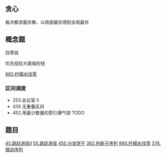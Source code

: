 ## 贪心

每次都求最优解，以局部最优得到全局最优

## 概念题

找零钱

优先找较大面值的钱

[860.柠檬水找零](../algorithm/801-900/860.%20柠檬水找零.md)

### 区间调度

- 253.会议室 II
- 435.无重叠区间 
- 452.用最少数量的箭引爆气球 TODO

## 题目

[45.跳跃游戏II](../algorithm/1-100/45.%20跳跃游戏%20II.md)
[55.跳跃游戏](../algorithm/1-100/55.%20跳跃游戏.md)
[455.分发饼干](../algorithm/401-500/455.%20分发饼干.md)
[392.判断子序列](../algorithm/301-400/392.%20判断子序列.md)
[860.柠檬水找零](../algorithm/801-900/860.%20柠檬水找零.md)
[376.摆动序列]('../algorithm/301-400/376.%20摆动序列.md')

